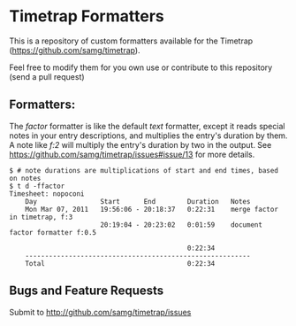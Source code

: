 Timetrap Formatters
===================

This is a repository of custom formatters available for the Timetrap
(https://github.com/samg/timetrap).

Feel free to modify them for you own use or contribute to this repository (send
a pull request)


## Formatters:

The *factor* formatter is like the default *text* formatter, except it reads special
notes in your entry descriptions, and multiplies the entry's duration by them.
A note like *f:2* will multiply the entry's duration by two in the output.
See https://github.com/samg/timetrap/issues#issue/13 for more details.

    $ # note durations are multiplications of start and end times, based on notes
    $ t d -ffactor
    Timesheet: nopoconi
        Day                Start      End        Duration   Notes
        Mon Mar 07, 2011   19:56:06 - 20:18:37   0:22:31    merge factor in timetrap, f:3
                           20:19:04 - 20:23:02   0:01:59    document factor formatter f:0.5

                                                 0:22:34
        ---------------------------------------------------------
        Total                                    0:22:34


Bugs and Feature Requests
--------
Submit to http://github.com/samg/timetrap/issues
